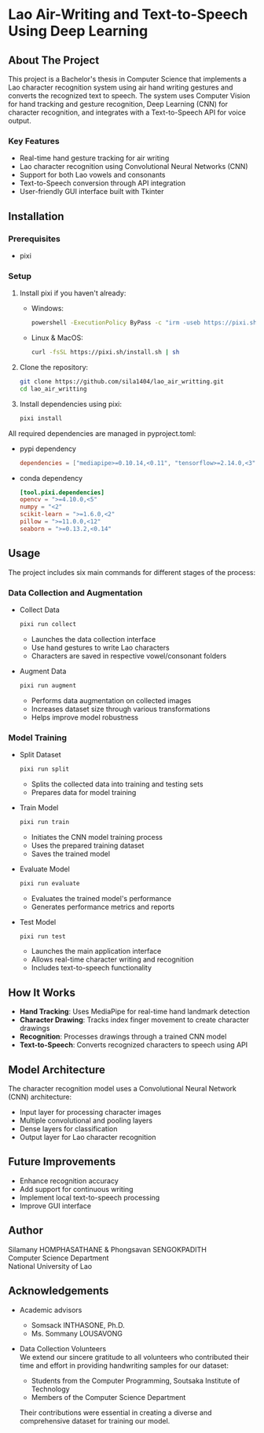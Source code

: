 # Lao Air-Writing and Text-to-Speech Using Deep Learning

## About The Project

This project is a Bachelor's thesis in Computer Science that implements a Lao character recognition system using air hand writing gestures and converts the recognized text to speech. The system uses Computer Vision for hand tracking and gesture recognition, Deep Learning (CNN) for character recognition, and integrates with a Text-to-Speech API for voice output.

### Key Features

-   Real-time hand gesture tracking for air writing
-   Lao character recognition using Convolutional Neural Networks (CNN)
-   Support for both Lao vowels and consonants
-   Text-to-Speech conversion through API integration
-   User-friendly GUI interface built with Tkinter

## Installation

### Prerequisites

-   pixi

### Setup

1. Install pixi if you haven't already:

    - Windows:

        ```bash
        powershell -ExecutionPolicy ByPass -c "irm -useb https://pixi.sh/install.ps1 | iex"
        ```

    - Linux & MacOS:
        ```bash
        curl -fsSL https://pixi.sh/install.sh | sh
        ```

2. Clone the repository:

    ```bash
    git clone https://github.com/sila1404/lao_air_writting.git
    cd lao_air_writting
    ```

3. Install dependencies using pixi:
    ```bash
    pixi install
    ```

All required dependencies are managed in pyproject.toml:

-   pypi dependency
    ```toml
    dependencies = ["mediapipe>=0.10.14,<0.11", "tensorflow>=2.14.0,<3"]
    ```
-   conda dependency
    ```toml
    [tool.pixi.dependencies]
    opencv = ">=4.10.0,<5"
    numpy = "<2"
    scikit-learn = ">=1.6.0,<2"
    pillow = ">=11.0.0,<12"
    seaborn = ">=0.13.2,<0.14"
    ```

## Usage

The project includes six main commands for different stages of the process:

### Data Collection and Augmentation

-   Collect Data

    ```bash
    pixi run collect
    ```

    -   Launches the data collection interface
    -   Use hand gestures to write Lao characters
    -   Characters are saved in respective vowel/consonant folders

-   Augment Data
    ```bash
    pixi run augment
    ```
    -   Performs data augmentation on collected images
    -   Increases dataset size through various transformations
    -   Helps improve model robustness

### Model Training

-   Split Dataset

    ```bash
    pixi run split
    ```

    -   Splits the collected data into training and testing sets
    -   Prepares data for model training

-   Train Model

    ```bash
    pixi run train
    ```

    -   Initiates the CNN model training process
    -   Uses the prepared training dataset
    -   Saves the trained model

-   Evaluate Model

    ```bash
    pixi run evaluate
    ```

    -   Evaluates the trained model's performance
    -   Generates performance metrics and reports

-   Test Model
    ```bash
    pixi run test
    ```
    -   Launches the main application interface
    -   Allows real-time character writing and recognition
    -   Includes text-to-speech functionality

## How It Works

-   **Hand Tracking**: Uses MediaPipe for real-time hand landmark detection
-   **Character Drawing**: Tracks index finger movement to create character drawings
-   **Recognition**: Processes drawings through a trained CNN model
-   **Text-to-Speech**: Converts recognized characters to speech using API

## Model Architecture

The character recognition model uses a Convolutional Neural Network (CNN) architecture:

-   Input layer for processing character images
-   Multiple convolutional and pooling layers
-   Dense layers for classification
-   Output layer for Lao character recognition

## Future Improvements

-   Enhance recognition accuracy
-   Add support for continuous writing
-   Implement local text-to-speech processing
-   Improve GUI interface

## Author

Silamany HOMPHASATHANE & Phongsavan SENGOKPADITH  
Computer Science Department  
National University of Lao

## Acknowledgements

-   Academic advisors

    -   Somsack INTHASONE, Ph.D.
    -   Ms. Sommany LOUSAVONG

-   Data Collection Volunteers  
    We extend our sincere gratitude to all volunteers who contributed their time and effort in providing handwriting samples for our dataset:

    -   Students from the Computer Programming, Soutsaka Institute of Technology
    -   Members of the Computer Science Department

    Their contributions were essential in creating a diverse and comprehensive dataset for training our model.
